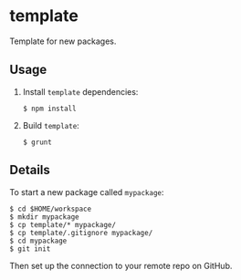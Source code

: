template
===
Template for new packages.

Usage
---
1.  Install `template` dependencies:
    
        $ npm install

2.  Build `template`:

        $ grunt
       
Details
---
To start a new package called `mypackage`:

    $ cd $HOME/workspace
    $ mkdir mypackage
    $ cp template/* mypackage/
    $ cp template/.gitignore mypackage/
    $ cd mypackage
    $ git init

Then set up the connection to your remote repo on GitHub.
